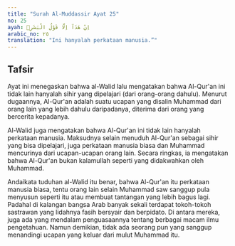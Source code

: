 ```yaml
---
title: "Surah Al-Muddassir Ayat 25"
no: 25
ayah: اِنْ هٰذَآ اِلَّا قَوْلُ الْبَشَرِۗ 
arabic_no: ٢٥
translation: "Ini hanyalah perkataan manusia.”"
---
```


## Tafsir

Ayat ini menegaskan bahwa al-Walid lalu mengatakan bahwa Al-Qur'an ini tidak lain hanyalah sihir yang dipelajari (dari orang-orang dahulu). Menurut dugaannya, Al-Qur'an adalah suatu ucapan yang disalin Muhammad dari orang lain yang lebih dahulu daripadanya, diterima dari orang yang bercerita kepadanya. 

Al-Walid juga mengatakan bahwa Al-Qur'an ini tidak lain hanyalah perkataan manusia. Maksudnya selain menuduh Al-Qur'an sebagai sihir yang bisa dipelajari, juga perkataan manusia biasa dan Muhammad mencurinya dari ucapan-ucapan orang lain. Secara ringkas, ia mengatakan bahwa Al-Qur'an bukan kalamullah seperti yang didakwahkan oleh Muhammad.

Andaikata tuduhan al-Walid itu benar, bahwa Al-Qur'an itu perkataan manusia biasa, tentu orang lain selain Muhammad saw sanggup pula menyusun seperti itu atau membuat tantangan yang lebih bagus lagi. Padahal di kalangan bangsa Arab banyak sekali terdapat tokoh-tokoh sastrawan yang lidahnya fasih bersyair dan berpidato. Di antara mereka, juga ada yang mendalam penguasaannya tentang berbagai macam ilmu pengetahuan. Namun demikian, tidak ada seorang pun yang sanggup menandingi ucapan yang keluar dari mulut Muhammad itu.